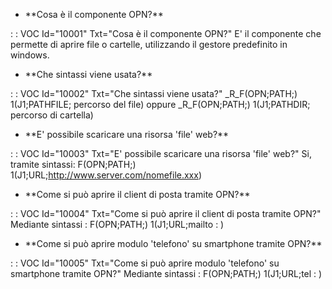 - \*\*Cosa è il componente OPN?\*\*

 :  : VOC Id="10001" Txt="Cosa è il componente OPN?"
 E' il componente che permette di aprire file o cartelle, utilizzando il gestore predefinito in windows.

- \*\*Che sintassi viene usata?\*\*

 :  : VOC Id="10002" Txt="Che sintassi viene usata?"
 _R_F(OPN;PATH;) 1(J1;PATHFILE; percorso del file)  oppure _R_F(OPN;PATH;) 1(J1;PATHDIR; percorso di cartella) 

- \*\*E' possibile scaricare una risorsa 'file' web?\*\*

 :  : VOC Id="10003" Txt="E' possibile scaricare una risorsa 'file' web?"
Si, tramite sintassi: F(OPN;PATH;) 1(J1;URL;http://www.server.com/nomefile.xxx)

- \*\*Come si può aprire il client di posta tramite OPN?\*\*

 :  : VOC Id="10004" Txt="Come si può aprire il client di posta tramite OPN?"
Mediante sintassi :  F(OPN;PATH;) 1(J1;URL;mailto : <indirizzo mail>)

- \*\*Come si può aprire modulo 'telefono' su smartphone tramite OPN?\*\*

 :  : VOC Id="10005" Txt="Come si può aprire modulo 'telefono' su smartphone tramite OPN?"
Mediante sintassi :  F(OPN;PATH;) 1(J1;URL;tel : <numero di telefono>)
